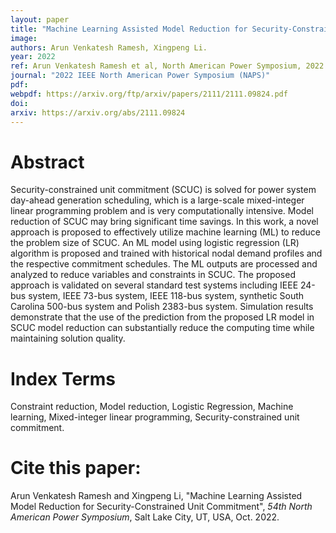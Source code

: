 ```yaml
---
layout: paper
title: "Machine Learning Assisted Model Reduction for Security-Constrained Unit Commitment"
image: 
authors: Arun Venkatesh Ramesh, Xingpeng Li.
year: 2022
ref: Arun Venkatesh Ramesh et al, North American Power Symposium, 2022. 
journal: "2022 IEEE North American Power Symposium (NAPS)"
pdf: 
webpdf: https://arxiv.org/ftp/arxiv/papers/2111/2111.09824.pdf
doi: 
arxiv: https://arxiv.org/abs/2111.09824
---
```


# Abstract

Security-constrained unit commitment (SCUC) is solved for power system day-ahead generation scheduling, which is a large-scale mixed-integer linear programming problem and is very computationally intensive. Model reduction of SCUC may bring significant time savings. In this work, a novel approach is proposed to effectively utilize machine learning (ML) to reduce the problem size of SCUC. An ML model using logistic regression (LR) algorithm is proposed and trained with historical nodal demand profiles and the respective commitment schedules. The ML outputs are processed and analyzed to reduce variables and constraints in SCUC. The proposed approach is validated on several standard test systems including IEEE 24-bus system, IEEE 73-bus system, IEEE 118-bus system, synthetic South Carolina 500-bus system and Polish 2383-bus system. Simulation results demonstrate that the use of the prediction from the proposed LR model in SCUC model reduction can substantially reduce the computing time while maintaining solution quality.

# Index Terms
Constraint reduction, Model reduction, Logistic Regression, Machine learning, Mixed-integer linear programming, Security-constrained unit commitment.

# Cite this paper:
Arun Venkatesh Ramesh and Xingpeng Li, "Machine Learning Assisted Model Reduction for Security-Constrained Unit Commitment", *54th North American Power Symposium*, Salt Lake City, UT, USA, Oct. 2022.